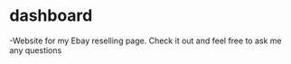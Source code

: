 # dashboard

-Website for my Ebay reselling page. Check it out and feel free to ask me any questions
